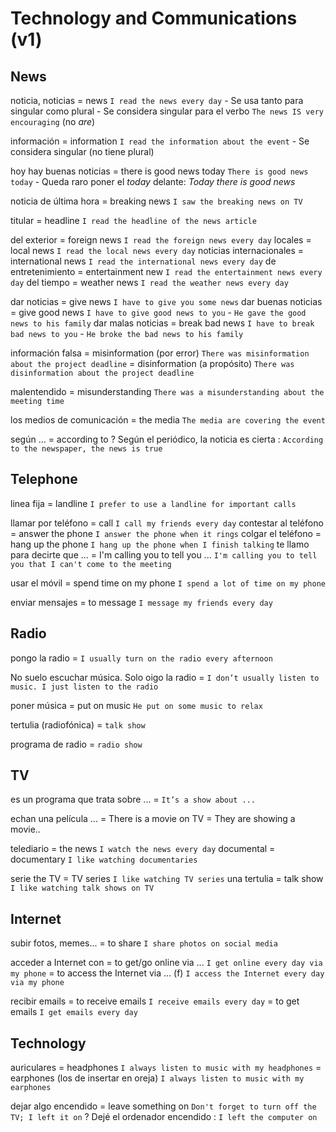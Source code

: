 # Technology and Communications (v1)



## News

noticia, noticias
    = news `I read the news every day`
        - Se usa tanto para singular como plural
        - Se considera singular para el verbo `The news IS very encouraging` (no _are_)

información
    = information `I read the information about the event`
        - Se considera singular (no tiene plural)

hoy hay buenas noticias
    = there is good news today `There is good news today`
    - Queda raro poner el _today_ delante: _Today there is good news_

noticia de última hora = breaking news `I saw the breaking news on TV`

titular = headline `I read the headline of the news article`

del exterior = foreign news `I read the foreign news every day`
locales = local news `I read the local news every day`
noticias internacionales = international news `I read the international news every day`
de entretenimiento = entertainment new `I read the entertainment news every day`
del tiempo = weather news `I read the weather news every day`

dar noticias = give news `I have to give you some news`
dar buenas noticias = give good news `I have to give good news to you` - `He gave the good news to his family`
dar malas noticias = break bad news `I have to break bad news to you` - `He broke the bad news to his family`


información falsa
    = misinformation (por error) `There was misinformation about the project deadline`
    = disinformation (a propósito) `There was disinformation about the project deadline`

malentendido
    = misunderstanding `There was a misunderstanding about the meeting time`

los medios de comunicación
    = the media `The media are covering the event`

según ...
    = according to
    ? Según el periódico, la noticia es cierta : `According to the newspaper, the news is true`

## Telephone

linea fija = landline `I prefer to use a landline for important calls`

llamar por teléfono = call `I call my friends every day`
contestar al teléfono = answer the phone `I answer the phone when it rings`
colgar el teléfono = hang up the phone `I hang up the phone when I finish talking`
te llamo para decirte que ... = I'm calling you to tell you ... `I'm calling you to tell you that I can't come to the meeting`

usar el móvil = spend time on my phone `I spend a lot of time on my phone`

enviar mensajes = to message `I message my friends every day`

## Radio


pongo la radio = `I usually turn on the radio every afternoon`

No suelo escuchar música. Solo oigo la radio = `I don’t usually listen to music. I just listen to the radio`

poner música = put on music `He put on some music to relax`

tertulia (radiofónica) = `talk show`

programa de radio = `radio show`

## TV

es un programa que trata sobre ... = `It’s a show about ...`

echan una película ...
    = There is a movie on TV
    = They are showing a movie..

telediario = the news `I watch the news every day`
documental = documentary `I like watching documentaries`

serie the TV = TV series `I like watching TV series`
una tertulia = talk show `I like watching talk shows on TV`


## Internet



subir fotos, memes... = to share `I share photos on social media`

acceder a Internet con
    = to get/go online via ... `I get online every day via my phone`
    = to access the Internet via ... (f) `I access the Internet every day via my phone`

recibir emails
    = to receive emails `I receive emails every day`
    = to get emails `I get emails every day`

## Technology

auriculares
    = headphones `I always listen to music with my headphones`
    = earphones (los de insertar en oreja) `I always listen to music with my earphones`

dejar algo encendido
    = leave something on `Don't forget to turn off the TV; I left it on`
    ? Dejé el ordenador encendido : `I left the computer on`
